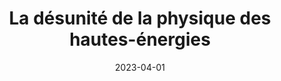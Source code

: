 ---
title: "La désunité de la physique des hautes-énergies"
collection: talks
paperurl: 'https://sfhst-2023.sciencesconf.org/'
link: https://sfhst-2023.sciencesconf.org/
type: talks,contributedtalks
date: 2023-04-01
venue: 'XIVe Congrès de la Société française d&apos;histoire des sciences et des techniques: symposium ``La physique de l&apos;après Seconde guerre mondiale, entre ruptures et continuités&apos;&apos;, Bordeaux, France'
authors: <b>Gautheron L.</b>
citation: ' Lucas Gautheron, &quot;La désunité de la physique des hautes-énergies.&quot; XIVe Congrès de la Société française d&amp;apos;histoire des sciences et des techniques: symposium ``La physique de l&amp;apos;après Seconde guerre mondiale, entre ruptures et continuités&amp;apos;&amp;apos;, Bordeaux, France, 2023.'
---